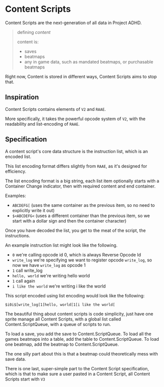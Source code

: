 # Content Scripts

Content Scripts are the next-generation of all data in Project ADHD.

> defining *content*
> 
> content is:
>   - saves
>   - beatmaps
>   - any in game data, such as mandated beatmaps, or purchasable beatmaps

Right now, Content is stored in different ways, Content Scripts
aims to stop that.

## Inspiration

Content Scripts contains elements of `V2` and `RAAE`.

More specifically, it takes the powerful opcode system of `V2`,
with the readability and list-encoding of `RAAE`.

## Specification

A content script's core data structure is the instruction list,
which is an encoded list.

This list encoding format differs slightly from `RAAE`, as it's
designed for efficiency.

The list encoding format is a big string, each list item optionally
starts with a Container Change indicator, then with required content and end container.

Examples:

- `ABCDEFG[` (uses the same container as the previous item, so no need to explicitly write it out)
- `$<ABCDEFG<` (uses a different container than the previous item, so we start with a dollar sign and then the container
  character)

Once you have decoded the list, you get to the meat of the script, the instructions.

An example instruction list might look like the following.

- `0` we're calling opcode id 0, which is always Reverse Opcode Id
- `write_log` we're specifying we want to register opcode `write_log`, so now we have `write_log` as opcode 1
- `1` call write_log
- `hello, world` we're writing hello world
- `1` call again
- `i like the world` we're writing i like the world

This script encoded using list encoding would look like the following:

```adhd
$i0i$[write_log[1[hello, world[1[i like the world[
```

The beautiful thing about content scripts is code simplicity, just have one sprite manage all Content Scripts,
with a global list called Content.ScriptQueue, with a queue of scripts to run.

To load a save, you add the save to Content.ScriptQueue.
To load all the games beatmaps into a table, add the table to Content.ScriptQueue.
To load one beatmap, add the beatmap to Content.ScriptQueue.

The one silly part about this is that a beatmap could theoretically mess with save data.

There is one last, super-simple part to the Content Script specification, which is that to make sure a user
pasted in a Content Script, all Content Scripts start with `V3`